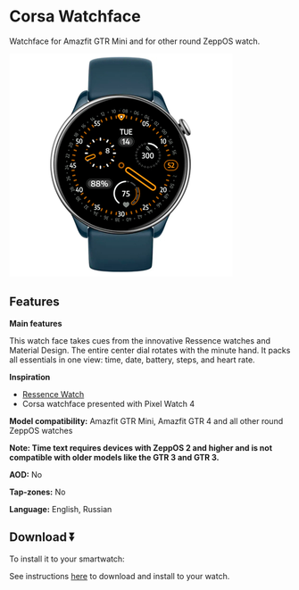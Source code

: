 # Corsa Watchface
Watchface for Amazfit GTR Mini and for other round ZeppOS watch.

![demo](./demo-gtr-mini.png)

## Features

**Main features**

This watch face takes cues from the innovative Ressence watches and Material Design. The entire center dial rotates with the minute hand. It packs all essentials in one view: time, date, battery, steps, and heart rate.

**Inspiration**  
- [Ressence Watch](https://ressencewatches.com/pages/watches)  
- Corsa watchface presented with Pixel Watch 4

**Model compatibility:** Amazfit GTR Mini, Amazfit GTR 4 and all other round ZeppOS watches

**Note: Time text requires devices with ZeppOS 2 and higher and is not compatible with older models like the GTR 3 and GTR 3.**

**AOD:** No

**Tap-zones:** No

**Language:** English, Russian

## Download ⏬

To install it to your smartwatch:

See instructions [here](https://github.com/novvember/amazfit-watchfaces/blob/main/README.md) to download and install to your watch.
